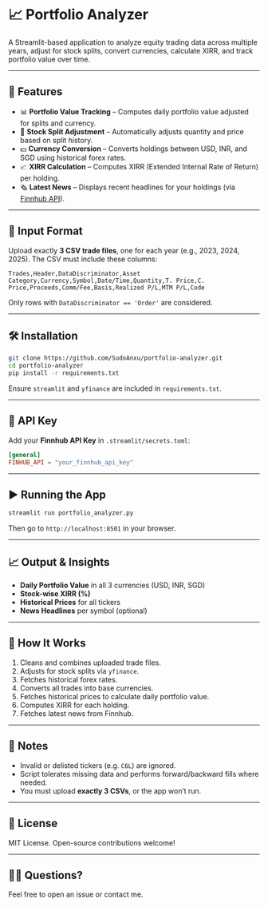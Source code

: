 
# 📈 Portfolio Analyzer

A Streamlit-based application to analyze equity trading data across multiple years, adjust for stock splits, convert currencies, calculate XIRR, and track portfolio value over time.

---

## 🚀 Features

- 📊 **Portfolio Value Tracking** – Computes daily portfolio value adjusted for splits and currency.
- 🔁 **Stock Split Adjustment** – Automatically adjusts quantity and price based on split history.
- 💵 **Currency Conversion** – Converts holdings between USD, INR, and SGD using historical forex rates.
- 📈 **XIRR Calculation** – Computes XIRR (Extended Internal Rate of Return) per holding.
- 🗞️ **Latest News** – Displays recent headlines for your holdings (via [Finnhub API](https://finnhub.io/)).

---

## 📂 Input Format

Upload exactly **3 CSV trade files**, one for each year (e.g., 2023, 2024, 2025). The CSV must include these columns:

```csv
Trades,Header,DataDiscriminator,Asset Category,Currency,Symbol,Date/Time,Quantity,T. Price,C. Price,Proceeds,Comm/Fee,Basis,Realized P/L,MTM P/L,Code
````

Only rows with `DataDiscriminator == 'Order'` are considered.

---

## 🛠️ Installation

```bash
git clone https://github.com/SudoAnxu/portfolio-analyzer.git
cd portfolio-analyzer
pip install -r requirements.txt
```

Ensure `streamlit` and `yfinance` are included in `requirements.txt`.

---

## 🔐 API Key

Add your **Finnhub API Key** in `.streamlit/secrets.toml`:

```toml
[general]
FINHUB_API = "your_finnhub_api_key"
```

---

## ▶️ Running the App

```bash
streamlit run portfolio_analyzer.py
```

Then go to `http://localhost:8501` in your browser.

---

## 📈 Output & Insights

* **Daily Portfolio Value** in all 3 currencies (USD, INR, SGD)
* **Stock-wise XIRR (%)**
* **Historical Prices** for all tickers
* **News Headlines** per symbol (optional)

---

## 🧠 How It Works

1. Cleans and combines uploaded trade files.
2. Adjusts for stock splits via `yfinance`.
3. Fetches historical forex rates.
4. Converts all trades into base currencies.
5. Fetches historical prices to calculate daily portfolio value.
6. Computes XIRR for each holding.
7. Fetches latest news from Finnhub.


---

## 📎 Notes

* Invalid or delisted tickers (e.g. `C6L`) are ignored.
* Script tolerates missing data and performs forward/backward fills where needed.
* You must upload **exactly 3 CSVs**, or the app won’t run.

---

## 📃 License

MIT License. Open-source contributions welcome!

---

## 🙋‍♂️ Questions?

Feel free to open an issue or contact me.




